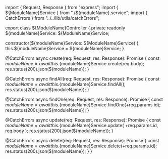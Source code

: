 import { Request, Response } from "express";
import { ${ModuleName}Service } from "./${moduleName}.service";
import { CatchErrors } from "../../lib/utils/catchErrors";

export class ${ModuleName}Controller {
  private readonly ${moduleName}Service: ${ModuleName}Service;

  constructor(${moduleName}Service: ${ModuleName}Service) {
    this.${moduleName}Service = ${moduleName}Service;
  }

  @CatchErrors
  async create(req: Request, res: Response): Promise<void> {
    const ${moduleName} = await this.${moduleName}Service.create(req.body);
    res.status(200).json(${moduleName});
  }
  
  @CatchErrors
  async findAll(req: Request, res: Response): Promise<void> {
    const ${moduleName} = await this.${moduleName}Service.findAll();
    res.status(200).json(${moduleName});
  }

  @CatchErrors
  async findOne(req: Request, res: Response): Promise<void> {
    const ${moduleName} = await this.${moduleName}Service.findOne(+req.params.id);
    res.status(200).json(${moduleName});
  }

  @CatchErrors
  async update(req: Request, res: Response): Promise<void> {
    const ${moduleName} = await this.${moduleName}Service.update(
      +req.params.id,
      req.body
    );
    res.status(200).json(${moduleName});
  }

  @CatchErrors
  async delete(req: Request, res: Response): Promise<void> {
    const ${moduleName} = await this.${moduleName}Service.delete(+req.params.id);
    res.status(200).json(${moduleName});
  }
}
